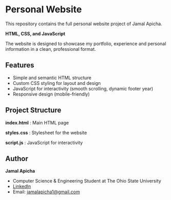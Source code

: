# Personal Website
This repository contains the full personal website project of Jamal Apicha.

 **HTML, CSS, and JavaScript**
 
 The website is designed to showcase my portfolio, experience and personal information in a clean, professional format.

## Features
- Simple and semantic HTML structure
- Custom CSS styling for layout and design
- JavaScript for interactivity (smooth scrolling, dynamic footer year)
- Responsive design (mobile-friendly)

## Project Structure

**index.html** : Main HTML page

**styles.css** : Stylesheet for the website

**script.js** : JavaScript for interactivity

## Author

**Jamal Apicha**

- Computer Science & Engineering Student at The Ohio State University
- [LinkedIn](https://linkedin.com/in/jamalapicha)
- Email: jamalapicha1@gmail.com
